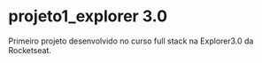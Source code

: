 # projeto1_explorer 3.0
Primeiro projeto desenvolvido no curso full stack na Explorer3.0 da Rocketseat.
